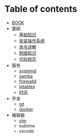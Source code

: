 # Table of contents

* [BOOK](README.md)
* 基础
  * [基础知识](ji-chu/ji-chu-zhi-shi.md)
  * [安装操作系统](ji-chu/an-zhuang-cao-zuo-xi-tong.md)
  * [命令详解](ji-chu/ming-ling-xiang-jie.md)
  * [网络知识](ji-chu/wang-luo-zhi-shi.md)
  * [代码规范](ji-chu/dai-ma-gui-fan.md)
* 服务
  * [systemd](fu-wu/systemd.md)
  * [samba](fu-wu/samba.md)
  * [firewalld](fu-wu/firewalld.md)
  * [iptables](fu-wu/iptables.md)
  * [时间](fu-wu/shi-jian.md)
* 开发
  * [git](kai-fa/git.md)
  * [docker](kai-fa/docker.md)
* 编辑器
  * [vim](bian-ji-qi/vim.md)
  * sublime
  * vscode

